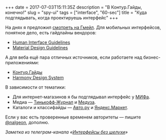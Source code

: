 +++
date = 2017-07-03T15:11:35Z
description = "В Контур.Гайды, конечно!"
slug = "spy-ui"
tags = ["interface", "60-sec"]
title = "Куда подглядывать, когда проектируешь интерфейс"
+++

На днях я предложил [смотреть на Гмейл](https://antonz.ru/like-google/). Для мобильных интерфейсов, понятное дело, есть гайдлайны вендоров:

- [Human Interface Guidelines](https://developer.apple.com/ios/human-interface-guidelines/)
- [Material Design Guidelines](https://material.io/guidelines/)

А для веба ещё пара отличных источников, если работаете над бизнес-приложениями:

- [Контур.Гайды](https://guides.kontur.ru/)
- [Harmony Design System](http://harmony.intuit.com/)

В зависимости от тематики:

- Для интернет-магазинов я бы подглядывал интерфейс у [МИФа](https://www.mann-ivanov-ferber.ru/).
- Медиа — [Тинькофф-Журнал](https://journal.tinkoff.ru/) и [Медуза](https://meduza.io/).
- Каталоги и классифайды — [Авто.ру](https://auto.ru/) и [Яндекс.Маркет](https://market.yandex.ru/).

Если у вас есть проверенные временем авторитеты — пишите [@nalgeon](https://t.me/nalgeon), дополню.

<div class="row">
<div class="col-xs-12 col-sm-10 col-md-8"><p><em>Заметка из телеграм-канала <span class="nowrap"><i class="fa fa-star-o color-sin"></i> «<a href="https://t.me/dangry">Интерфейсы без шелухи</a>»</span></em></p></div>
</div>

